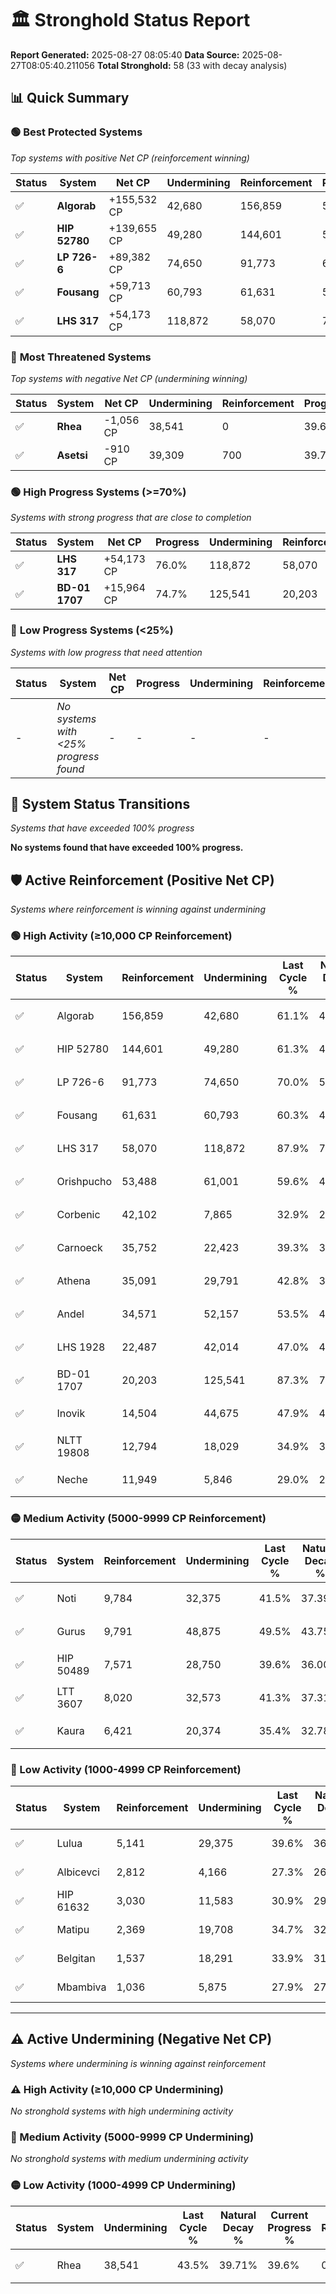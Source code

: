 # 🏛️ Stronghold Status Report

**Report Generated:** 2025-08-27 08:05:40
**Data Source:** 2025-08-27T08:05:40.211056
**Total Stronghold:** 58 (33 with decay analysis)

## 📊 Quick Summary

### 🟢 **Best Protected Systems**
*Top systems with positive Net CP (reinforcement winning)*

| Status | System | Net CP | Undermining | Reinforcement | Progress |
|--------|--------|--------|-------------|---------------|----------|
| ✅ | **Algorab** | +155,532 CP | 42,680 | 156,859 | 56.8% |
| ✅ | **HIP 52780** | +139,655 CP | 49,280 | 144,601 | 56.4% |
| ✅ | **LP 726-6** | +89,382 CP | 74,650 | 91,773 | 62.5% |
| ✅ | **Fousang** | +59,713 CP | 60,793 | 61,631 | 54.2% |
| ✅ | **LHS 317** | +54,173 CP | 118,872 | 58,070 | 76.0% |

### 🔴 **Most Threatened Systems**
*Top systems with negative Net CP (undermining winning)*

| Status | System | Net CP | Undermining | Reinforcement | Progress |
|--------|--------|--------|-------------|---------------|----------|
| ✅ | **Rhea** | -1,056 CP | 38,541 | 0 | 39.6% |
| ✅ | **Asetsi** | -910 CP | 39,309 | 700 | 39.7% |

### 🟢 **High Progress Systems (>=70%)**
*Systems with strong progress that are close to completion*

| Status | System | Net CP | Progress | Undermining | Reinforcement |
|--------|--------|--------|----------|-------------|---------------|
| ✅ | **LHS 317** | +54,173 CP | 76.0% | 118,872 | 58,070 |
| ✅ | **BD-01 1707** | +15,964 CP | 74.7% | 125,541 | 20,203 |

### 🔴 **Low Progress Systems (<25%)**
*Systems with low progress that need attention*

| Status | System | Net CP | Progress | Undermining | Reinforcement |
|--------|--------|--------|----------|-------------|---------------|
| - | *No systems with <25% progress found* | - | - | - | - |
## 🔄 System Status Transitions
*Systems that have exceeded 100% progress*

**No systems found that have exceeded 100% progress.**

## 🛡️ Active Reinforcement (Positive Net CP)
*Systems where reinforcement is winning against undermining*

### 🟢 High Activity (≥10,000 CP Reinforcement)

| Status | System | Reinforcement | Undermining | Last Cycle % | Natural Decay % | Current Progress % | Current CP | Net CP | Activity |
|--------|--------|---------------|-------------|--------------|-----------------|-------------------|------------|--------|----------|
| ✅ | Algorab | 156,859 | 42,680 | 61.1% | 41.25% | 56.8% | 568,000 | +155,532 | 🟢 High Reinforcement |
| ✅ | HIP 52780 | 144,601 | 49,280 | 61.3% | 42.43% | 56.4% | 564,000 | +139,655 | 🟢 High Reinforcement |
| ✅ | LP 726-6 | 91,773 | 74,650 | 70.0% | 53.56% | 62.5% | 625,000 | +89,382 | 🟢 High Reinforcement |
| ✅ | Fousang | 61,631 | 60,793 | 60.3% | 48.23% | 54.2% | 542,000 | +59,713 | 🟢 High Reinforcement |
| ✅ | LHS 317 | 58,070 | 118,872 | 87.9% | 70.58% | 76.0% | 760,000 | +54,173 | 🟢 High Reinforcement |
| ✅ | Orishpucho | 53,488 | 61,001 | 59.6% | 48.34% | 53.5% | 535,000 | +51,633 | 🟢 High Reinforcement |
| ✅ | Corbenic | 42,102 | 7,865 | 32.9% | 27.89% | 32.1% | 321,000 | +42,075 | 🟢 High Reinforcement |
| ✅ | Carnoeck | 35,752 | 22,423 | 39.3% | 33.56% | 37.1% | 371,000 | +35,393 | 🟢 High Reinforcement |
| ✅ | Athena | 35,091 | 29,791 | 42.8% | 36.36% | 39.8% | 397,999 | +34,391 | 🟢 High Reinforcement |
| ✅ | Andel | 34,571 | 52,157 | 53.5% | 44.99% | 48.3% | 483,000 | +33,149 | 🟢 High Reinforcement |
| ✅ | LHS 1928 | 22,487 | 42,014 | 47.0% | 40.74% | 42.8% | 428,000 | +20,563 | 🟢 High Reinforcement |
| ✅ | BD-01 1707 | 20,203 | 125,541 | 87.3% | 73.10% | 74.7% | 747,000 | +15,964 | 🟢 High Reinforcement |
| ✅ | Inovik | 14,504 | 44,675 | 47.9% | 42.07% | 43.4% | 434,000 | +13,258 | 🟢 High Reinforcement |
| ✅ | NLTT 19808 | 12,794 | 18,029 | 34.9% | 31.85% | 33.1% | 331,000 | +12,528 | 🟢 High Reinforcement |
| ✅ | Neche | 11,949 | 5,846 | 29.0% | 27.18% | 28.4% | 284,000 | +12,163 | 🟢 High Reinforcement |

### 🟡 Medium Activity (5000-9999 CP Reinforcement)

| Status | System | Reinforcement | Undermining | Last Cycle % | Natural Decay % | Current Progress % | Current CP | Net CP | Activity |
|--------|--------|---------------|-------------|--------------|-----------------|-------------------|------------|--------|----------|
| ✅ | Noti | 9,784 | 32,375 | 41.5% | 37.39% | 38.3% | 382,999 | +9,086 | 🟡 Medium Reinforcement |
| ✅ | Gurus | 9,791 | 48,875 | 49.5% | 43.75% | 44.6% | 446,000 | +8,541 | 🟡 Medium Reinforcement |
| ✅ | HIP 50489 | 7,571 | 28,750 | 39.6% | 36.00% | 36.7% | 367,000 | +7,005 | 🟡 Medium Reinforcement |
| ✅ | LTT 3607 | 8,020 | 32,573 | 41.3% | 37.31% | 38.0% | 380,000 | +6,916 | 🟡 Medium Reinforcement |
| ✅ | Kaura | 6,421 | 20,374 | 35.4% | 32.78% | 33.4% | 333,999 | +6,161 | 🟡 Medium Reinforcement |

### 🔴 Low Activity (1000-4999 CP Reinforcement)

| Status | System | Reinforcement | Undermining | Last Cycle % | Natural Decay % | Current Progress % | Current CP | Net CP | Activity |
|--------|--------|---------------|-------------|--------------|-----------------|-------------------|------------|--------|----------|
| ✅ | Lulua | 5,141 | 29,375 | 39.6% | 36.24% | 36.7% | 367,000 | +4,563 | 🔵 Low Reinforcement |
| ✅ | Albicevci | 2,812 | 4,166 | 27.3% | 26.58% | 26.9% | 268,999 | +3,192 | 🔵 Low Reinforcement |
| ✅ | HIP 61632 | 3,030 | 11,583 | 30.9% | 29.39% | 29.7% | 297,000 | +3,055 | 🔵 Low Reinforcement |
| ✅ | Matipu | 2,369 | 19,708 | 34.7% | 32.50% | 32.7% | 327,000 | +2,050 | 🔵 Low Reinforcement |
| ✅ | Belgitan | 1,537 | 18,291 | 33.9% | 31.97% | 32.1% | 321,000 | +1,314 | 🔵 Low Reinforcement |
| ✅ | Mbambiva | 1,036 | 5,875 | 27.9% | 27.18% | 27.3% | 273,000 | +1,209 | 🔵 Low Reinforcement |


---

## ⚠️ Active Undermining (Negative Net CP)
*Systems where undermining is winning against reinforcement*

### ⚠️ High Activity (≥10,000 CP Undermining)

*No stronghold systems with high undermining activity*

### 🔶 Medium Activity (5000-9999 CP Undermining)

*No stronghold systems with medium undermining activity*

### 🟡 Low Activity (1000-4999 CP Undermining)

| Status | System | Undermining | Last Cycle % | Natural Decay % | Current Progress % | Reinforcement | Current CP | Net CP | Activity |
|--------|--------|-------------|--------------|-----------------|-------------------|---------------|------------|--------|----------|
| ✅ | Rhea | 38,541 | 43.5% | 39.71% | 39.6% | 0 | 396,000 | -1,056 | 🟡 Low Undermining |
